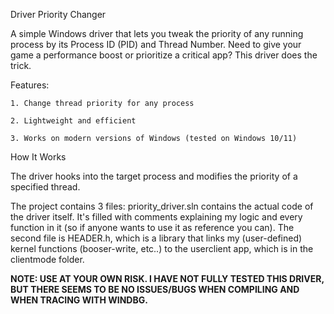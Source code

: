 Driver Priority Changer

A simple Windows driver that lets you tweak the priority of any running process by its Process ID (PID) and Thread Number. Need to give your game a performance boost or prioritize a critical app? This driver does the trick.


Features:

    1. Change thread priority for any process

    2. Lightweight and efficient

    3. Works on modern versions of Windows (tested on Windows 10/11)

How It Works

The driver hooks into the target process and modifies the priority of a specified thread. 

The project contains 3 files: priority_driver.sln contains the actual code of the driver itself. It's filled with comments explaining my logic and every function in it (so if anyone wants to use it as reference you can).
The second file is HEADER.h, which is a library that links my (user-defined) kernel functions (booser-write, etc..) to the userclient app, which is in the clientmode folder. 

**NOTE: USE AT YOUR OWN RISK. I HAVE NOT FULLY TESTED THIS DRIVER, BUT THERE SEEMS TO BE NO ISSUES/BUGS WHEN COMPILING AND WHEN TRACING WITH WINDBG.**

